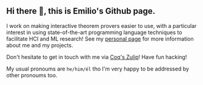 ## Hi there 👋, this is Emilio's Github page.

I work on making interactive theorem provers easier to use, with a particular interest in using state-of-the-art programming language techniques to facilitate HCI and ML research! See my [personal page](https://www.irif.fr/~gallego/) for more information about me and my projects.

Don't hesitate to get in touch with me via [Coq's Zulip](https://coq.zulipchat.com/)! Have fun hacking!

My usual pronoums are `he/him/él` tho I'm very happy to be addressed by other pronoums too.

<!--
**ejgallego/ejgallego** is a ✨ _special_ ✨ repository because its `README.md` (this file) appears on your GitHub profile.

Here are some ideas to get you started:

- 🔭 I’m currently working on ...
- 🌱 I’m currently learning ...
- 👯 I’m looking to collaborate on ...
- 🤔 I’m looking for help with ...
- 💬 Ask me about ...
- 📫 How to reach me: ...
- 😄 Pronouns: ...
- ⚡ Fun fact: ...
-->
